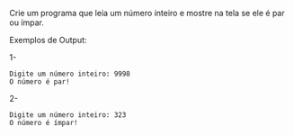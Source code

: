 Crie um programa que leia um número inteiro e mostre na tela se ele é par ou ímpar.

Exemplos de Output:

1-
~~~
Digite um número inteiro: 9998
O número é par!
~~~
2-
~~~
Digite um número inteiro: 323
O número é ímpar!
~~~